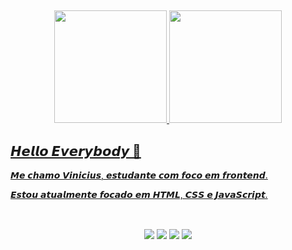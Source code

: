  ##
<div div align="center">
  <a href="https://github.com/vss-vinicius">
  <img height="180em" src="https://github-readme-stats.vercel.app/api?username=vss-vinicius&show_icons=true&theme=gotham&include_all_commits=true&count_private=true"/>
  <img height="180em" src="https://github-readme-stats.vercel.app/api/top-langs/?username=vss-vinicius&layout=compact&langs_count=10&theme=gotham"/>
</div>

## 𝙃𝙚𝙡𝙡𝙤 𝙀𝙫𝙚𝙧𝙮𝙗𝙤𝙙𝙮 👾

<p>𝙈𝙚 𝙘𝙝𝙖𝙢𝙤 𝙑𝙞𝙣𝙞𝙘𝙞𝙪𝙨, 𝙚𝙨𝙩𝙪𝙙𝙖𝙣𝙩𝙚 𝙘𝙤𝙢 𝙛𝙤𝙘𝙤 𝙚𝙢 𝙛𝙧𝙤𝙣𝙩𝙚𝙣𝙙.</p>
<p>𝙀𝙨𝙩𝙤𝙪 𝙖𝙩𝙪𝙖𝙡𝙢𝙚𝙣𝙩𝙚 𝙛𝙤𝙘𝙖𝙙𝙤 𝙚𝙢 𝙃𝙏𝙈𝙇, 𝘾𝙎𝙎 𝙚 𝙅𝙖𝙫𝙖𝙎𝙘𝙧𝙞𝙥𝙩.</p>

<!--REDES SOCIAIS-->  
   ##
<br/>
<div align="center">   
  <a href="https://www.instagram.com/viniciuzy/" target="_blank"><img src="https://img.shields.io/badge/-Instagram-%23E4405F?style=for-the-badge&logo=instagram&logoColor=white" target="_blank"></a>
  <a href="https://linktr.ee/vinioy" target="_blank"><img src= "https://img.shields.io/badge/linktree-39E09B?style=for-the-badge&logo=linktree&logoColor=white" target="_blank"></a>
  <a href="mailto:vss.vinicius@outlook.com"><img src="https://img.shields.io/badge/Microsoft_Outlook-0078D4?style=for-the-badge&logo=microsoft-outlook&logoColor=white"></a>
  <a href="https://www.linkedin.com/in/vinicius-soares-079006180/" target="_blank"><img src="https://img.shields.io/badge/-LinkedIn-%230077B5?style=for-the-badge&logo=linkedin&logoColor=white" target="_blank"></a>
</div>
